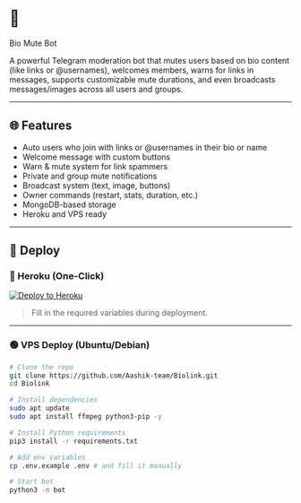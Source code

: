 # 🤖
Bio Mute Bot

A powerful Telegram moderation bot that mutes users based on bio content (like links or @usernames), welcomes members, warns for links in messages, supports customizable mute durations, and even broadcasts messages/images across all users and groups.

---

## 🌐 Features

- Auto users who join with links or @usernames in their bio or name
- Welcome message with custom buttons
- Warn & mute system for link spammers
- Private and group mute notifications
- Broadcast system (text, image, buttons)
- Owner commands (restart, stats, duration, etc.)
- MongoDB-based storage
- Heroku and VPS ready

---

## 🚀 Deploy

### 🔵 Heroku (One-Click)

[![Deploy to Heroku](https://www.herokucdn.com/deploy/button.svg)](https://dashboard.heroku.com/new?template=https://github.com/TEAM-KRITI/Bio-link-)

> Fill in the required variables during deployment.

---

### 🟢 VPS Deploy (Ubuntu/Debian)

```bash
# Clone the repo
git clone https://github.com/Aashik-team/Biolink.git
cd Biolink

# Install dependencies
sudo apt update
sudo apt install ffmpeg python3-pip -y

# Install Python requirements
pip3 install -r requirements.txt

# Add env variables
cp .env.example .env # and fill it manually

# Start bot
python3 -m bot
